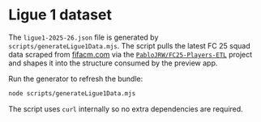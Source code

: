 # Ligue 1 dataset

The `ligue1-2025-26.json` file is generated by `scripts/generateLigue1Data.mjs`. The script pulls the latest FC 25 squad data scraped from [fifacm.com](https://www.fifacm.com) via the [`PabloJRW/FC25-Players-ETL`](https://github.com/PabloJRW/FC25-Players-ETL) project and shapes it into the structure consumed by the preview app.

Run the generator to refresh the bundle:

```sh
node scripts/generateLigue1Data.mjs
```

The script uses `curl` internally so no extra dependencies are required.
